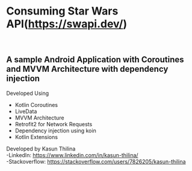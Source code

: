 # Consuming Star Wars API(https://swapi.dev/)
<br>

## A sample Android Application with Coroutines and MVVM Architecture with dependency injection

Developed Using
* Kotlin Coroutines
* LiveData
* MVVM Architecture
* Retrofit2 for Network Requests
* Dependency injection using koin
* Kotlin Extensions

Developed by Kasun Thilina
<br>
-LinkedIn: https://www.linkedin.com/in/kasun-thilina/
<br>
-Stackoverflow: https://stackoverflow.com/users/7826205/kasun-thilina
